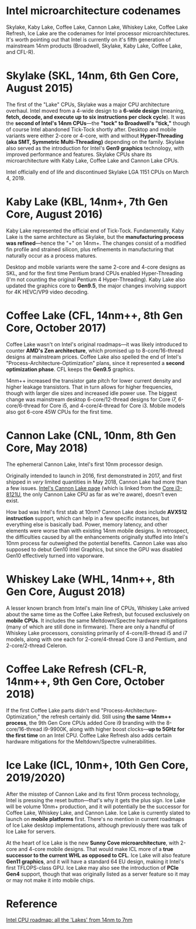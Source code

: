 # Intel microarchitecture codenames

Skylake, Kaby Lake, Coffee Lake, Cannon Lake, Whiskey Lake, Coffee Lake Refresh, Ice Lake are the codenames for Intel processor microarchitectures. It's worth pointing out that Intel is currently on it's fifth generation of mainstream 14nm products (Broadwell, Skylake, Kaby Lake, Coffee Lake, and CFL-R).

# Skylake (SKL, 14nm, 6th Gen Core, August 2015)

The first of the "Lake" CPUs, Skylake was a major CPU architecture overhaul. Intel moved from a 4-wide design to a **6-wide design** (meaning, **fetch, decode, and execute up to six instructions per clock cycle**). It was the **second of Intel's 14nm CPUs**—the **"tock" to Broadwell's "tick,"** though of course Intel abandoned Tick-Tock shortly after. Desktop and mobile variants were either 2-core or 4-core, with and without **Hyper-Threading (aka SMT, Symmetric Multi-Threading)** depending on the family. Skylake also served as the introduction for Intel's **Gen9 graphics** technology, with improved performance and features. Skylake CPUs share its microarchitecture with Kaby Lake, Coffee Lake and Cannon Lake CPUs.

Intel officially end of life and discontinued Skylake LGA 1151 CPUs on March 4, 2019.

# Kaby Lake (KBL, 14nm+, 7th Gen Core, August 2016)

Kaby Lake represented the official end of Tick-Tock. Fundamentally, Kaby Lake is the same architecture as Skylake, but the **manufacturing process was refined**—hence the "+" on 14nm+. The changes consist of a modified fin profile and strained silicon, plus refinements in manufacturing that naturally occur as a process matures.

Desktop and mobile variants were the same 2-core and 4-core designs as SKL, and for the first time Pentium brand CPUs enabled Hyper-Threading (I'm not counting the original Pentium 4 Hyper-Threading). Kaby Lake also updated the graphics core to **Gen9.5**, the major changes involving support for 4K HEVC/VP9 video decoding.

# Coffee Lake (CFL, 14nm++, 8th Gen Core, October 2017)

Coffee Lake wasn't on Intel's original roadmaps—it was likely introduced to counter **AMD's Zen architecture**, which promised up to 8-core/16-thread designs at mainstream prices. Coffee Lake also spelled the end of Intel's "Process-Architecture-Optimization" plans, since it represented a **second optimization phase**. CFL keeps the **Gen9.5** graphics.

14nm++ increased the transistor gate pitch for lower current density and higher leakage transistors. That in turn allows for higher frequencies, though with larger die sizes and increased idle power use. The biggest change was mainstream desktop 6-core/12-thread designs for Core i7, 6-core/6-thread for Core i5, and 4-core/4-thread for Core i3. Mobile models also got 6-core 45W CPUs for the first time.

# Cannon Lake (CNL, 10nm, 8th Gen Core, May 2018)

The ephemeral Cannon Lake, Intel's first 10nm processor design.

Originally intended to launch in 2016, first demonstrated in 2017, and first shipped in *very* limited quantities in May 2018, Cannon Lake had more than a few issues. [Intel's Cannon Lake page](https://ark.intel.com/content/www/us/en/ark/products/codename/48994/cannon-lake.html) (which is linked from the [Core i3-8121U](https://ark.intel.com/content/www/us/en/ark/products/136863/intel-core-i3-8121u-processor-4m-cache-up-to-3-20-ghz.html), the only Cannon Lake CPU as far as we're aware), doesn't even exist.

How bad was Intel's first stab at 10nm? Cannon Lake does include **AVX512 instruction** support, which can help in a few specific instances, but everything else is basically bad. Power, memory latency, and other elements were worse than with existing 14nm mobile designs. In retrospect, the difficulties caused by all the enhancements originally stuffed into Intel's 10nm process far outweighed the potential benefits. Cannon Lake was also supposed to debut Gen10 Intel Graphics, but since the GPU was disabled Gen10 effectively turned into vaporware.

# Whiskey Lake (WHL, 14nm++, 8th Gen Core, August 2018)

A lesser known branch from Intel's main line of CPUs, Whiskey Lake arrived about the same time as the Coffee Lake Refresh, but focused exclusively on **mobile CPUs**. It includes the same Meltdown/Spectre hardware mitigations (many of which are still done in firmware). There are only a handful of Whiskey Lake processors, consisting primarily of 4-core/8-thread i5 and i7 models, along with one each for 2-core/4-thread Core i3 and Pentium, and 2-core/2-thread Celeron.

# Coffee Lake Refresh (CFL-R, 14nm++, 9th Gen Core, October 2018)

If the first Coffee Lake parts didn't end "Process-Architecture-Optimization," the refresh certainly did. Still using **the same 14nm++ process**, the 9th Gen Core CPUs added Core i9 branding with the 8-core/16-thread i9-9900K, along with higher boost clocks—**up to 5GHz for the first time** on an Intel CPU. Coffee Lake Refresh also adds certain hardware mitigations for the Meltdown/Spectre vulnerabilities.

# Ice Lake (ICL, 10nm+, 10th Gen Core, 2019/2020)

After the misstep of Cannon Lake and its first 10nm process technology, Intel is pressing the reset button—that's why it gets the plus sign. Ice Lake will be volume 10nm+ production, and it will potentially be the successor for Coffee Lake, Whiskey Lake, and Cannon Lake. Ice Lake is currently slated to launch on **mobile platforms** first. There's no mention in current roadmaps of Ice Lake desktop implementations, although previously there was talk of Ice Lake for servers.

At the heart of Ice Lake is the new **Sunny Cove microarchitecture**, with 2-core and 4-core mobile designs. That would make ICL more of a **true successor to the current WHL as opposed to CFL**. Ice Lake will also feature **Gen11 graphics**, and it will have a standard 64 EU design, making it Intel's first TFLOPS-class GPU. Ice Lake may also see the introduction of **PCIe Gen4** support, though that was originally listed as a server feature so it may or may not make it into mobile chips.

# Reference

[Intel CPU roadmap: all the 'Lakes' from 14nm to 7nm](https://www.pcgamer.com/intel-cpu-roadmap-all-the-lakes-from-14nm-to-7nm/)